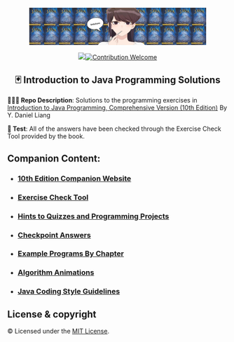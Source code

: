 

<p align="center"><img src="./github.png" width="80%"/></p>
<p align="center">
<a href="#license"><img src="https://img.shields.io/github/license/sourcerer-io/hall-of-fame.svg?colorB=ff0000"></a><a href="#"><img src="https://img.shields.io/badge/Contribution-welcome-brightgreen.svg" alt="Contribution Welcome"></a>
</p>

<h2 align="center">🃏 Introduction to Java Programming Solutions</h2>

**👩🏻‍💻 Repo Description**: Solutions to the programming exercises in <a href="https://www.amazon.com/Intro-Java-Programming-Comprehensive-Version/dp/0133761312">Introduction to Java Programming, Comprehensive Version (10th Edition)</a> By Y. Daniel Liang </a>

**🧪 Test**: All of the answers have been checked through the Exercise Check Tool provided by the book. 

## **Companion Content:**
- ### <a href="http://liveexample.pearsoncmg.com/liang/intro10e">10th Edition Companion Website</a>
- ### <a href="https://liveexample.pearsoncmg.com/CheckExercise/faces/CheckExercise.xhtml?chapter=1&programName=Exercise01_01">Exercise Check Tool</a>
- ### <a href="https://liveexample.pearsoncmg.com/javarevel2e.html">Hints to Quizzes and Programming Projects</a>
- ### <a href='#checkpoint-answers'>Checkpoint Answers</a>
- ### <a href="https://media.pearsoncmg.com/ph/esm/ecs_liang_ijp_10/ExampleByChapters.html">Example Programs By Chapter</a>
- ### <a href="http://liveexample.pearsoncmg.com/liang/animation/animation.html">Algorithm Animations</a>
- ### <a href="https://media.pearsoncmg.com/ph/esm/ecs_liang_ijp_10/supplement/Supplement1dcodingguidelines.html">Java Coding Style Guidelines</a>



## License & copyright
© Licensed under the [MIT License](LICENSE.md).


